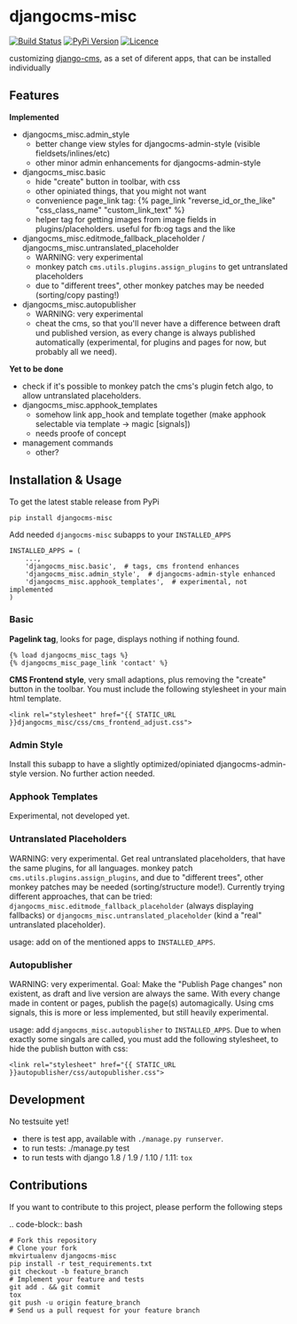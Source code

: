 # djangocms-misc

[![Build Status](https://travis-ci.org/bnzk/djangocms-misc.svg "Build Status")](https://travis-ci.org/bnzk/djangocms-misc/)
[![PyPi Version](https://img.shields.io/pypi/v/djangocms-misc.svg "PyPi Version")](https://pypi.python.org/pypi/djangocms-misc/)
[![Licence](https://img.shields.io/pypi/l/djangocms-misc.svg "Licence")](https://pypi.python.org/pypi/djangocms-misc/)

customizing [django-cms](https://github.com/divio/django-cms), as a set of diferent apps, that can be installed individually


## Features

**Implemented**

- djangocms_misc.admin_style
  - better change view styles for djangocms-admin-style (visible fieldsets/inlines/etc)
  - other minor admin enhancements for djangocms-admin-style
- djangocms_misc.basic
  - hide "create" button in toolbar, with css
  - other opiniated things, that you might not want
  - convenience page_link tag: {% page_link "reverse_id_or_the_like" "css_class_name" "custom_link_text" %}
  - helper tag for getting images from image fields in plugins/placeholders. useful for fb:og tags and the like
- djangocms_misc.editmode_fallback_placeholder / djangocms_misc.untranslated_placeholder
  - WARNING: very experimental
  - monkey patch `cms.utils.plugins.assign_plugins` to get untranslated placeholders
  - due to "different trees", other monkey patches may be needed (sorting/copy pasting!)
- djangocms_misc.autopublisher
  - WARNING: very experimental
  - cheat the cms, so that you'll never have a difference between draft und published version, as every change is
  always published automatically (experimental, for plugins and pages for now, but probably all we need).



**Yet to be done**

- check if it's possible to monkey patch the cms's plugin fetch algo, to allow untranslated placeholders.
- djangocms_misc.apphook_templates
  - somehow link app_hook and template together (make apphook selectable via template -> magic [signals])
  - needs proofe of concept
- management commands
  - other?


## Installation & Usage

To get the latest stable release from PyPi

    pip install djangocms-misc

Add needed ``djangocms-misc`` subapps to your ``INSTALLED_APPS``

    INSTALLED_APPS = (
        ...,
        'djangocms_misc.basic',  # tags, cms frontend enhances
        'djangocms_misc.admin_style',  # djangocms-admin-style enhanced
        'djangocms_misc.apphook_templates',  # experimental, not implemented
    )

### Basic

**Pagelink tag**, looks for page, displays nothing if nothing found.

    {% load djangocms_misc_tags %}
    {% djangocms_misc_page_link 'contact' %}

**CMS Frontend style**, very small adaptions, plus removing the "create" button in the toolbar. You must include
the following stylesheet in your main html template.

    <link rel="stylesheet" href="{{ STATIC_URL }}djangocms_misc/css/cms_frontend_adjust.css">


### Admin Style

Install this subapp to have a slightly optimized/opiniated djangocms-admin-style version. No further action needed.


### Apphook Templates

Experimental, not developed yet.

### Untranslated Placeholders

WARNING: very experimental. Get real untranslated placeholders, that have the same plugins,
for all languages. monkey patch `cms.utils.plugins.assign_plugins`, and due to "different trees",
other monkey patches may be needed (sorting/structure mode!). Currently trying different
approaches, that can be tried: `djangocms_misc.editmode_fallback_placeholder` (always displaying
fallbacks) or `djangocms_misc.untranslated_placeholder` (kind a "real" untranslated placeholder).

usage: add on of the mentioned apps to `INSTALLED_APPS`.

### Autopublisher

WARNING: very experimental. Goal: Make the "Publish Page changes" non existent, as draft and live version are always the same. With every change made in content or pages, publish the page(s) automagically. Using cms signals, this is more or less implemented, but still heavily experimental.

usage: add `djangocms_misc.autopublisher` to `INSTALLED_APPS`. Due to when exactly some singals are
called, you must add the following stylesheet, to hide the publish button with css:

    <link rel="stylesheet" href="{{ STATIC_URL }}autopublisher/css/autopublisher.css">


## Development

No testsuite yet!

- there is test app, available with `./manage.py runserver`.
- to run tests: ./manage.py test
- to run tests with django 1.8 / 1.9 / 1.10 / 1.11: `tox`


## Contributions

If you want to contribute to this project, please perform the following steps

.. code-block:: bash

    # Fork this repository
    # Clone your fork
    mkvirtualenv djangocms-misc
    pip install -r test_requirements.txt
    git checkout -b feature_branch
    # Implement your feature and tests
    git add . && git commit
    tox
    git push -u origin feature_branch
    # Send us a pull request for your feature branch
